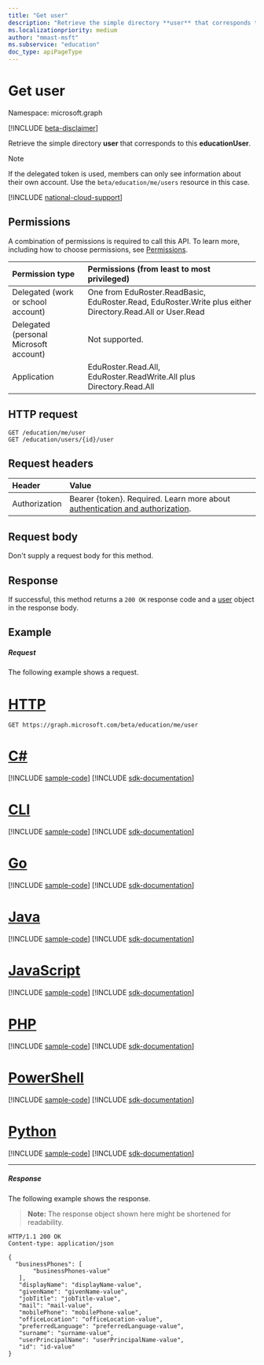 ```yaml
---
title: "Get user"
description: "Retrieve the simple directory **user** that corresponds to this **educationUser**."
ms.localizationpriority: medium
author: "mmast-msft"
ms.subservice: "education"
doc_type: apiPageType
---
```


# Get user

Namespace: microsoft.graph

[!INCLUDE [beta-disclaimer](../../includes/beta-disclaimer.md)]

Retrieve the simple directory **user** that corresponds to this **educationUser**.

> [!NOTE]
> If the delegated token is used, members can only see information about their own account. Use the `beta/education/me/users` resource in this case.

[!INCLUDE [national-cloud-support](../../includes/global-only.md)]

## Permissions

A combination of permissions is required to call this API. To learn more, including how to choose permissions, see [Permissions](/graph/permissions-reference).

<!-- { "blockType": "ignored"  } // Note: Removing this line will result in the permissions autogeneration tool overwriting the table. -->
| Permission type                        | Permissions (from least to most privileged)                                                               |
| :------------------------------------- | :-------------------------------------------------------------------------------------------------------- |
| Delegated (work or school account)     | One from EduRoster.ReadBasic, EduRoster.Read, EduRoster.Write plus either Directory.Read.All or User.Read |
| Delegated (personal Microsoft account) | Not supported.                                                                                            |
| Application                            | EduRoster.Read.All, EduRoster.ReadWrite.All plus Directory.Read.All                                       |

## HTTP request

<!-- { "blockType": "ignored" } -->

```http
GET /education/me/user
GET /education/users/{id}/user
```

## Request headers

| Header        | Value                     |
| :------------ | :------------------------ |
|Authorization|Bearer {token}. Required. Learn more about [authentication and authorization](/graph/auth/auth-concepts).|

## Request body

Don't supply a request body for this method.

## Response

If successful, this method returns a `200 OK` response code and a [user](../resources/user.md) object in the response body.

## Example

##### Request

The following example shows a request.

# [HTTP](#tab/http)

<!-- {
  "blockType": "request",
  "name": "get_educationuser_1"
}-->

```msgraph-interactive
GET https://graph.microsoft.com/beta/education/me/user
```

# [C#](#tab/csharp)
[!INCLUDE [sample-code](../includes/snippets/csharp/get-educationuser-1-csharp-snippets.md)]
[!INCLUDE [sdk-documentation](../includes/snippets/snippets-sdk-documentation-link.md)]

# [CLI](#tab/cli)
[!INCLUDE [sample-code](../includes/snippets/cli/get-educationuser-1-cli-snippets.md)]
[!INCLUDE [sdk-documentation](../includes/snippets/snippets-sdk-documentation-link.md)]

# [Go](#tab/go)
[!INCLUDE [sample-code](../includes/snippets/go/get-educationuser-1-go-snippets.md)]
[!INCLUDE [sdk-documentation](../includes/snippets/snippets-sdk-documentation-link.md)]

# [Java](#tab/java)
[!INCLUDE [sample-code](../includes/snippets/java/get-educationuser-1-java-snippets.md)]
[!INCLUDE [sdk-documentation](../includes/snippets/snippets-sdk-documentation-link.md)]

# [JavaScript](#tab/javascript)
[!INCLUDE [sample-code](../includes/snippets/javascript/get-educationuser-1-javascript-snippets.md)]
[!INCLUDE [sdk-documentation](../includes/snippets/snippets-sdk-documentation-link.md)]

# [PHP](#tab/php)
[!INCLUDE [sample-code](../includes/snippets/php/get-educationuser-1-php-snippets.md)]
[!INCLUDE [sdk-documentation](../includes/snippets/snippets-sdk-documentation-link.md)]

# [PowerShell](#tab/powershell)
[!INCLUDE [sample-code](../includes/snippets/powershell/get-educationuser-1-powershell-snippets.md)]
[!INCLUDE [sdk-documentation](../includes/snippets/snippets-sdk-documentation-link.md)]

# [Python](#tab/python)
[!INCLUDE [sample-code](../includes/snippets/python/get-educationuser-1-python-snippets.md)]
[!INCLUDE [sdk-documentation](../includes/snippets/snippets-sdk-documentation-link.md)]

---

##### Response

The following example shows the response.

> **Note:** The response object shown here might be shortened for readability.

<!-- {
  "blockType": "response",
  "truncated": true,
  "@odata.type": "microsoft.graph.user",
  "isCollection": false
} -->

```http
HTTP/1.1 200 OK
Content-type: application/json

{
  "businessPhones": [
       "businessPhones-value"
   ],
   "displayName": "displayName-value",
   "givenName": "givenName-value",
   "jobTitle": "jobTitle-value",
   "mail": "mail-value",
   "mobilePhone": "mobilePhone-value",
   "officeLocation": "officeLocation-value",
   "preferredLanguage": "preferredLanguage-value",
   "surname": "surname-value",
   "userPrincipalName": "userPrincipalName-value",
   "id": "id-value"
}
```

<!-- uuid: FC4AAF57-A0ED-4899-B104-A8B89B72AD5A
2015-10-25 14:57:30 UTC -->
<!--
{
  "type": "#page.annotation",
  "description": "Get user",
  "keywords": "",
  "section": "documentation",
  "tocPath": "",
  "suppressions": [
  ]
}
-->


